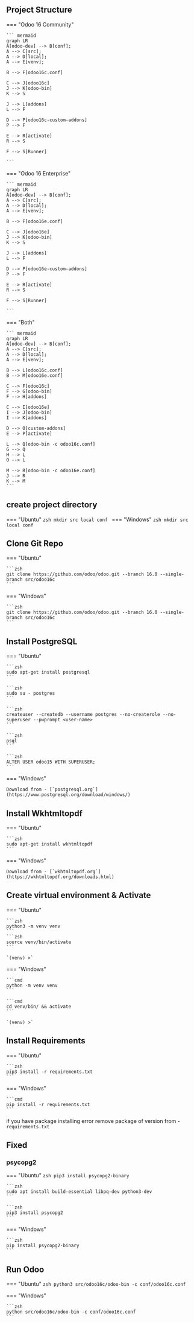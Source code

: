 ## Project Structure

=== "Odoo 16 Community"

    ``` mermaid
    graph LR
    A[odoo-dev] --> B[conf];
    A --> C[src];
    A --> D[local];
    A --> E[venv];

    B --> F[odoo16c.conf]

    C --> J[odoo16c]
    J --> K[odoo-bin]
    K --> S

    J --> L[addons]
    L --> F

    D --> P[odoo16c-custom-addons]
    P --> F

    E --> R[activate]
    R --> S

    F --> S[Runner]
    
    ```

=== "Odoo 16 Enterprise"

    ``` mermaid
    graph LR
    A[odoo-dev] --> B[conf];
    A --> C[src];
    A --> D[local];
    A --> E[venv];

    B --> F[odoo16e.conf]

    C --> J[odoo16e]
    J --> K[odoo-bin]
    K --> S

    J --> L[addons]
    L --> F

    D --> P[odoo16e-custom-addons]
    P --> F

    E --> R[activate]
    R --> S

    F --> S[Runner]
    
    ```
=== "Both"

    ``` mermaid
    graph LR
    A[odoo-dev] --> B[conf];
    A --> C[src];
    A --> D[local];
    A --> E[venv];

    B --> L[odoo16c.conf]
    B --> M[odoo16e.conf]

    C --> F[odoo16c]
    F --> G[odoo-bin]
    F --> H[addons]

    C --> I[odoo16e]
    I --> J[odoo-bin]
    I --> K[addons]

    D --> O[custom-addons]
    E --> P[activate]

    L --> Q[odoo-bin -c odoo16c.conf]
    G --> Q
    H --> L
    O --> L

    M --> R[odoo-bin -c odoo16e.conf]
    J --> R
    K --> M
    ```

## create project directory

=== "Ubuntu"
    ```zsh
    mkdir src local conf
    ```
=== "Windows"
    ```zsh
    mkdir src local conf
    ```
## Clone Git Repo

=== "Ubuntu"

    ```zsh
    git clone https://github.com/odoo/odoo.git --branch 16.0 --single-branch src/odoo16c
    ```

=== "Windows"

    ```zsh
    git clone https://github.com/odoo/odoo.git --branch 16.0 --single-branch src/odoo16c
    ```

## Install PostgreSQL

=== "Ubuntu"

    ```zsh
    sudo apt-get install postgresql
    ```

    ```zsh
    sudo su - postgres
    ```

    ```zsh
    createuser --createdb --username postgres --no-createrole --no-superuser --pwprompt <user-name>
    ```

    ```zsh
    psql
    ```

    ```zsh
    ALTER USER odoo15 WITH SUPERUSER;
    ```

=== "Windows"

    Download from - [`postgresql.org`](https://www.postgresql.org/download/windows/)

## Install Wkhtmltopdf

=== "Ubuntu"

    ```zsh
    sudo apt-get install wkhtmltopdf
    ```

=== "Windows"

    Download from - [`wkhtmltopdf.org`](https://wkhtmltopdf.org/downloads.html)

## Create virtual environment & Activate

=== "Ubuntu"

    ```zsh
    python3 -m venv venv
    ```
    ```zsh
    source venv/bin/activate
    ```

    `(venv) >`

=== "Windows"

    ```cmd
    python -m venv venv
    ```

    ```cmd
    cd venv/bin/ && activate
    ```

    `(venv) >`

## Install Requirements

=== "Ubuntu"

    ```zsh
    pip3 install -r requirements.txt
    ```

=== "Windows"

    ```cmd
    pip install -r requirements.txt
    ```

if you have package installing error remove package of version from - `requirements.txt`

## Fixed

### psycopg2

=== "Ubuntu"
    ```zsh
    pip3 install psycopg2-binary
    ```

    ```zsh
    sudo apt install build-essential libpq-dev python3-dev
    ```

    ```zsh
    pip3 install psycopg2
    ```

=== "Windows"

    ```zsh
    pip install psycopg2-binary
    ```

## Run Odoo

=== "Ubuntu"
    ```zsh
    python3 src/odoo16c/odoo-bin -c conf/odoo16c.conf
    ```

=== "Windows"

    ```zsh
    python src/odoo16c/odoo-bin -c conf/odoo16c.conf
    ```
